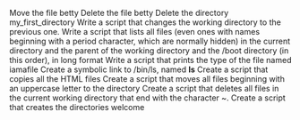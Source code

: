 Move the file betty
Delete the file betty
Delete the directory my_first_directory
Write a script that changes the working directory to the previous one.
Write a script that lists all files (even ones with names beginning with a period character, which are normally hidden) in the current directory and the parent of the working directory and the /boot directory (in this order), in long format
Write a script that prints the type of the file named iamafile
Create a symbolic link to /bin/ls, named __ls__
Create a script that copies all the HTML files
Create a script that moves all files beginning with an uppercase letter to the directory
Create a script that deletes all files in the current working directory that end with the character ~.
Create a script that creates the directories welcome
